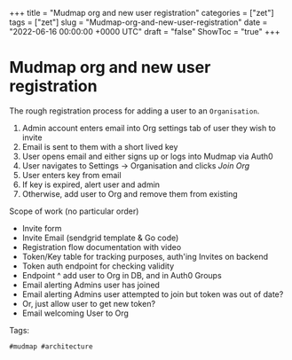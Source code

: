+++
title = "Mudmap org and new user registration"
categories = ["zet"]
tags = ["zet"]
slug = "Mudmap-org-and-new-user-registration"
date = "2022-06-16 00:00:00 +0000 UTC"
draft = "false"
ShowToc = "true"
+++

# Mudmap org and new user registration

The rough registration process for adding a user to an `Organisation`.

1. Admin account enters email into Org settings tab of user they wish to invite
2. Email is sent to them with a short lived key
3. User opens email and either signs up or logs into Mudmap via Auth0
4. User navigates to Settings -> Organisation and clicks *Join Org*
5. User enters key from email
6. If key is expired, alert user and admin
7. Otherwise, add user to Org and remove them from existing

Scope of work (no particular order)

- Invite form
- Invite Email (sendgrid template & Go code)
- Registration flow documentation with video
- Token/Key table for tracking purposes, auth'ing Invites on backend 
- Token auth endpoint for checking validity
- Endpoint ^ add user to Org in DB, and in Auth0 Groups
- Email alerting Admins user has joined
- Email alerting Admins user attempted to join but token was out of date?
- Or, just allow user to get new token?
- Email welcoming User to Org

Tags:

    #mudmap #architecture

